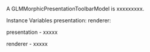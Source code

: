 A GLMMorphicPresentationToolbarModel is xxxxxxxxx.Instance Variables	presentation:		<Object>	renderer:		<Object>presentation	- xxxxxrenderer	- xxxxx